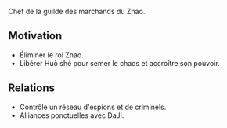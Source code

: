 
Chef de la guilde des marchands du Zhao.
## Motivation
- Éliminer le roi Zhao.
- Libérer Huò shé pour semer le chaos et accroître son pouvoir.
## Relations
- Contrôle un réseau d'espions et de criminels.
- Alliances ponctuelles avec DaJi.
